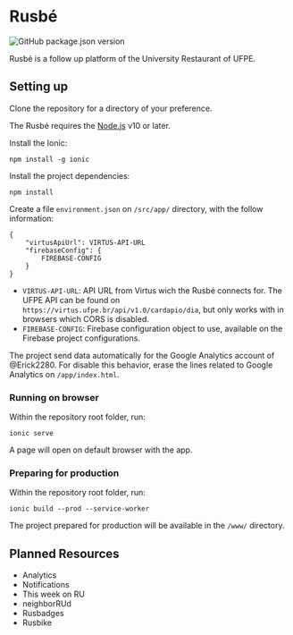 # Rusbé

![GitHub package.json version](https://img.shields.io/github/package-json/v/erick2280/rusbe-web-client)

Rusbé is a follow up platform of the University Restaurant of UFPE.

## Setting up

Clone the repository for a directory of your preference.

The Rusbé requires the [Node.js](https://nodejs.org) v10 or later.

Install the Ionic:

    npm install -g ionic

Install the project dependencies:

    npm install

Create a file `environment.json` on `/src/app/` directory, with the follow information:

    {
        "virtusApiUrl": VIRTUS-API-URL 
        "firebaseConfig": {
            FIREBASE-CONFIG
        }
    }

- `VIRTUS-API-URL`: API URL from Virtus wich the Rusbé connects for. The UFPE API can be found on `https://virtus.ufpe.br/api/v1.0/cardapio/dia`, but only works with in browsers which CORS is disabled.
- `FIREBASE-CONFIG`: Firebase configuration object to use, available on the Firebase project configurations.

The project send data automatically for the Google Analytics account of @Erick2280. For disable this behavior, erase the lines related to Google Analytics on `/app/index.html`.

### Running on browser

Within the repository root folder, run:

    ionic serve

A page will open on default browser with the app.

### Preparing for production

Within the repository root folder, run:

    ionic build --prod --service-worker

The project prepared for production will be available in the `/www/` directory.

## Planned Resources

- Analytics
- Notifications
- This week on RU
- neighborRUd
- Rusbadges
- Rusbike
